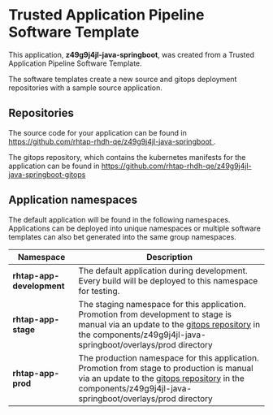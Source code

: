 # Trusted Application Pipeline Software Template

This application, **z49g9j4jl-java-springboot**, was created from a Trusted Application Pipeline Software Template.

The software templates create a new source and gitops deployment repositories with a sample source application. 

## Repositories

The source code for your application can be found in [https://github.com/rhtap-rhdh-qe/z49g9j4jl-java-springboot ](https://github.com/rhtap-rhdh-qe/z49g9j4jl-java-springboot ).
 
The gitops repository, which contains the kubernetes manifests for the application can be found in 
[https://github.com/rhtap-rhdh-qe/z49g9j4jl-java-springboot-gitops ](https://github.com/rhtap-rhdh-qe/z49g9j4jl-java-springboot-gitops ) 

## Application namespaces 

The default application will be found in the following namespaces. Applications can be deployed into unique namespaces or multiple software templates can also bet generated into the same group namespaces.  

|  Namespace   |  Description   |  
| -------- | -------- |   
| **rhtap-app-development** | The default application during development. Every build will be deployed to this namespace for testing. | 
| **rhtap-app-stage** | The staging namespace for this application. Promotion from development to stage is manual via an update to the [gitops repository](https://github.com/rhtap-rhdh-qe/z49g9j4jl-java-springboot-gitops ) in the components/z49g9j4jl-java-springboot/overlays/prod directory |  
| **rhtap-app-prod** | The production namespace for this application. Promotion from stage to production is manual via an update to the [gitops repository](https://github.com/rhtap-rhdh-qe/z49g9j4jl-java-springboot-gitops ) in the components/z49g9j4jl-java-springboot/overlays/prod directory | 